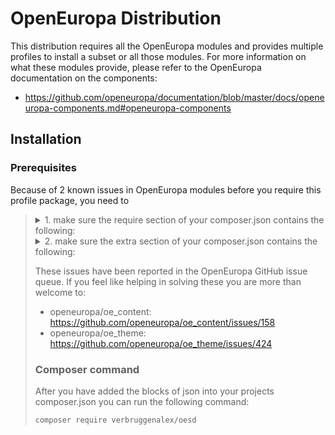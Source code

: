 # OpenEuropa Distribution

This distribution requires all the OpenEuropa modules and provides multiple
profiles to install a subset or all those modules. For more information on
what these modules provide, please refer to the OpenEuropa documentation on the
components:

 - https://github.com/openeuropa/documentation/blob/master/docs/openeuropa-components.md#openeuropa-components

## Installation

### Prerequisites

Because of 2 known issues in OpenEuropa modules before you require this profile
package, you need to

<blockquote>
<details><p><summary>1. make sure the require section of your composer.json contains the following:</summary>

```json
{
    "require": {
        "easyrdf/easyrdf": "0.10.0-alpha.1 as 0.9.1"
    }
}
```
</p></details>

<details><p><summary>2. make sure the extra section of your composer.json contains the following:</summary>

```json
{
    "extra": {
        "artifacts": {
            "openeuropa/oe_theme": {
                "dist": {
                    "url": "https://github.com/{name}/releases/download/{pretty-version}/{project-name}-{pretty-version}.tar.gz",
                    "type": "tar"
                }
            }
        }
    }
}
```
</p></details>

These issues have been reported in the OpenEuropa GitHub issue queue. If you
feel like helping in solving these you are more than welcome to:

 - openeuropa/oe_content: https://github.com/openeuropa/oe_content/issues/158
 - openeuropa/oe_theme: https://github.com/openeuropa/oe_theme/issues/424

### Composer command

After you have added the blocks of json into your projects composer.json you can
run the following command:

```bash
composer require verbruggenalex/oesd
```